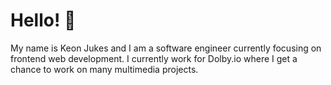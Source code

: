 # Hello! 🤖
My name is Keon Jukes and I am a software engineer currently focusing on frontend web development. I currently work for Dolby.io where I get a chance to work on many multimedia projects.

<!---
KeonJukes/KeonJukes is a ✨ special ✨ repository because its `README.md` (this file) appears on your GitHub profile.
You can click the Preview link to take a look at your changes.
--->
